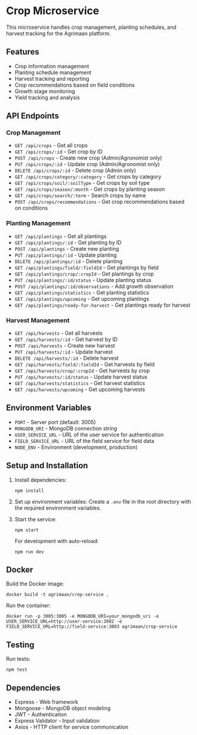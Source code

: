 # Crop Microservice

This microservice handles crop management, planting schedules, and harvest tracking for the Agrimaan platform.

## Features

- Crop information management
- Planting schedule management
- Harvest tracking and reporting
- Crop recommendations based on field conditions
- Growth stage monitoring
- Yield tracking and analysis

## API Endpoints

### Crop Management

- `GET /api/crops` - Get all crops
- `GET /api/crops/:id` - Get crop by ID
- `POST /api/crops` - Create new crop (Admin/Agronomist only)
- `PUT /api/crops/:id` - Update crop (Admin/Agronomist only)
- `DELETE /api/crops/:id` - Delete crop (Admin only)
- `GET /api/crops/category/:category` - Get crops by category
- `GET /api/crops/soil/:soilType` - Get crops by soil type
- `GET /api/crops/season/:month` - Get crops by planting season
- `GET /api/crops/search/:term` - Search crops by name
- `POST /api/crops/recommendations` - Get crop recommendations based on conditions

### Planting Management

- `GET /api/plantings` - Get all plantings
- `GET /api/plantings/:id` - Get planting by ID
- `POST /api/plantings` - Create new planting
- `PUT /api/plantings/:id` - Update planting
- `DELETE /api/plantings/:id` - Delete planting
- `GET /api/plantings/field/:fieldId` - Get plantings by field
- `GET /api/plantings/crop/:cropId` - Get plantings by crop
- `PUT /api/plantings/:id/status` - Update planting status
- `POST /api/plantings/:id/observations` - Add growth observation
- `GET /api/plantings/statistics` - Get planting statistics
- `GET /api/plantings/upcoming` - Get upcoming plantings
- `GET /api/plantings/ready-for-harvest` - Get plantings ready for harvest

### Harvest Management

- `GET /api/harvests` - Get all harvests
- `GET /api/harvests/:id` - Get harvest by ID
- `POST /api/harvests` - Create new harvest
- `PUT /api/harvests/:id` - Update harvest
- `DELETE /api/harvests/:id` - Delete harvest
- `GET /api/harvests/field/:fieldId` - Get harvests by field
- `GET /api/harvests/crop/:cropId` - Get harvests by crop
- `PUT /api/harvests/:id/status` - Update harvest status
- `GET /api/harvests/statistics` - Get harvest statistics
- `GET /api/harvests/upcoming` - Get upcoming harvests

## Environment Variables

- `PORT` - Server port (default: 3005)
- `MONGODB_URI` - MongoDB connection string
- `USER_SERVICE_URL` - URL of the user service for authentication
- `FIELD_SERVICE_URL` - URL of the field service for field data
- `NODE_ENV` - Environment (development, production)

## Setup and Installation

1. Install dependencies:
   ```
   npm install
   ```

2. Set up environment variables:
   Create a `.env` file in the root directory with the required environment variables.

3. Start the service:
   ```
   npm start
   ```

   For development with auto-reload:
   ```
   npm run dev
   ```

## Docker

Build the Docker image:
```
docker build -t agrimaan/crop-service .
```

Run the container:
```
docker run -p 3005:3005 -e MONGODB_URI=your_mongodb_uri -e USER_SERVICE_URL=http://user-service:3002 -e FIELD_SERVICE_URL=http://field-service:3003 agrimaan/crop-service
```

## Testing

Run tests:
```
npm test
```

## Dependencies

- Express - Web framework
- Mongoose - MongoDB object modeling
- JWT - Authentication
- Express Validator - Input validation
- Axios - HTTP client for service communication